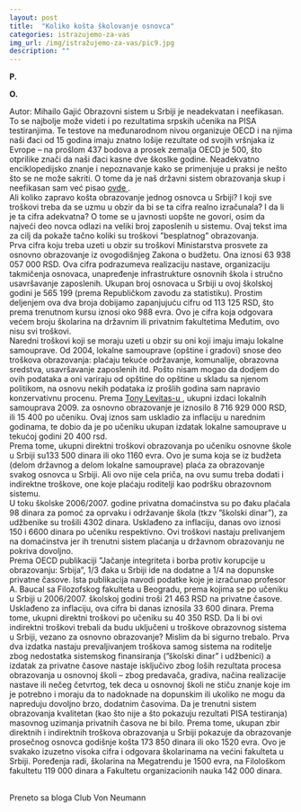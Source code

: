 ```yaml
---
layout: post
title:  "Koliko košta školovanje osnovca"
categories: istrazujemo-za-vas
img_url: /img/istražujemo-za-vas/pic9.jpg
description: ""
---
```


**P.**



**O.**
<div class="justify">
Autor: Mihailo Gajić
Obrazovni sistem u Srbiji je neadekvatan i neefikasan. To se najbolje može videti i po rezultatima srpskih učenika na PISA testiranjima. Te testove na međunarodnom nivou organizuje OECD i na njima naši đaci od 15 godina imaju znatno lošije rezultate od svojih vršnjaka iz Evrope – na prošlom 437 bodova a prosek zemalja OECD je 500, što otprilike znači da naši đaci kasne dve škoslke godine. Neadekvatno enciklopedijsko znanje i nepoznavanje kako se primenjuje u praksi je nešto što se ne može sakriti. O tome da je naš državni sistem obrazovanja skup i neefikasan sam već pisao <a href="http://www.kontrolor.rs/analize/ko-nam-krade-po-dve-skolske-godine"> ovde </a>.<br/>
Ali koliko zapravo košta obrazovanje jednog osnovca u Srbiji? I koji sve troškovi treba da se uzmu u obzir da bi se ta cifra realno izračunala? I da li je ta cifra adekvatna? O tome se u javnosti uopšte ne govori, osim da najveći deo novca odlazi na veliki broj zaposlenih u sistemu. Ovaj tekst ima za cilj da pokaže tačno koliki su troškovi ”besplatnog” obrazovanja.<br/>
Prva cifra koju treba uzeti u obzir su troškovi Ministarstva prosvete za osnovno obrazovanje iz ovogodišnjeg Zakona o budžetu. Ona iznosi 63 938 057 000 RSD. Ova cifra podrazumeva realizaciju nastave, organizaciju takmičenja osnovaca, unapređenje infrastrukture osnovnih škola i stručno usavršavanje zaposlenih. Ukupan broj osnovaca u Srbiji u ovoj školskoj godini je 565 199 (prema Republičkom zavodu za statistiku). Prostim deljenjem ova dva broja dobijamo zapanjujuću cifru od 113 125 RSD, što prema trenutnom kursu iznosi oko 988 evra. Ovo je cifra koja odgovara većem broju školarina na državnim ili privatnim fakultetima Međutim, ovo nisu svi troškovi.<br/>
Naredni troškovi koji se moraju uzeti u obzir su oni koji imaju imaju lokalne samouprave. Od 2004, lokalne samouprave (opštine i gradovi) snose deo troškova obrazovanja: plaćaju tekuće održavanje, komunalije, obrazovna sredstva, usavršavanje zaposlenih itd. Pošto nisam mogao da dodjem do ovih podataka a oni variraju od opštine do opštine u skladu sa njenom politikom, na osnovu nekih podataka iz prošlih godina sam napravio konzervativnu procenu. Prema <a href="http://www.urban.org/research/publication/effects-suspension-serbias-law-local-government-finance-revenue-and-expenditure-behavior-local-governments-2007-2009"> Tony Levitas-u </a>, ukupni izdaci lokalnih samouprava 2009. za osnovno obrazovanje je iznosilo 8 716 929 000 RSD, ili 15 400 po učeniku. Ovaj iznos sam uskladio za inflaciju u narednim godinama, te dobio da je po učeniku ukupan izdatak lokalne samouprave u tekućoj godini 20 400 rsd.<br/>
Prema tome, ukupni direktni troškovi obrazovanja po učeniku osnovne škole u Srbiji su133 500 dinara ili oko 1160 evra. Ovo je suma koja se iz budžeta (delom državnog a delom lokalne samouprave) plaća za obrazovanje svakog osnovca u Srbiji. Ali ovo nije cela priča, na ovu sumu treba dodati i indirektne troškove, one koje plaćaju roditelji kao podršku obrazovnom sistemu.<br/>
U toku školske 2006/2007. godine privatna domaćinstva su po đaku plaćala 98 dinara za pomoć za oprvaku i održavanje škola (tkzv ”školski dinar”), za udžbenike su trošili 4302 dinara. Usklađeno za inflaciju, danas ovo iznosi 150 i 6600 dinara po učeniku respektivno. Ovi troškovi nastaju prelivanjem na domaćinstva jer ih trenutni sistem plaćanja u državnom obrazovanju ne pokriva dovoljno.<br/>
Prema OECD publikaciji ”Jačanje integriteta i borba protiv korupcije u obrazovanju: Srbija”, 1/3 đaka u Srbiji ide na dodatne a 1/4 na dopunske privatne časove. Ista publikacija navodi podatke koje je izračunao profesor A. Baucal sa Filozofskog fakulteta u Beogradu, prema kojima se po učeniku u Srbiji u 2006/2007. školskoj godini troši 21 463 RSD na privatne časove. Usklađeno za inflaciju, ova cifra bi danas iznosila 33 600 dinara. Prema tome, ukupni direktni troškovi po učeniku su 40 350 RSD. Da li bi ovi indirektni troškovi trebali da budu uključeni u troškove obrazovnog sistema u Srbiji, vezano za osnovno obrazovanje? Mislim da bi sigurno trebalo. Prva dva izdatka nastaju prevaljivanjem troškova samog sistema na roditelje zbog nedostatka sistemskog finansiranja (”školski dinar” i udžbenici) a izdatak za privatne časove nastaje isključivo zbog loših rezultata procesa obrazovanja u osnovnoj školi – zbog predavača, gradiva, načina realizacije nastave ili nečeg četvrtog, tek deca u osnovnoj školi ne stiču znanje koje im je potrebno i moraju da to nadoknade na dopunskim ili ukoliko ne mogu da napreduju dovoljno brzo, dodatnim časovima. Da je trenutni sistem obrazovanja kvalitetan (kao što nije a što pokazuju rezultati PISA testiranja) masovnog uzimanja privatnih časova ne bi bilo.
Prema tome, ukupan zbir direktnih i indirektnih troškova obrazovanja u Srbiji pokazuje da obrazovanje prosečnog osnovca godišnje košta 173 850 dinara ili oko 1520 evra. Ovo je svakako izuzetno visoka cifra i odgovara školarinama na većini fakulteta u Srbiji. Poređenja radi, školarina na Megatrendu je 1500 evra, na Filološkom fakultetu 119 000 dinara a Fakultetu organizacionih nauka 142 000 dinara.<br/><br/></div>
 
Preneto sa bloga Club Von Neumann